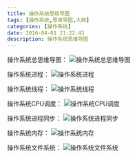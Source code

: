 ```yaml
---
title: 操作系统思维导图
tags: [操作系统,思维导图,大纲]
categories: [操作系统]
date: 2016-04-01 21:22:43
description: 操作系统思维导图
---
```

操作系统总思维导图：
![操作系统总思维导图](1.png)

操作系统进程：
![操作系统进程](2.png)

操作系统线程：
![操作系统线程](3.png)

操作系统CPU调度：
![操作系统CPU调度](4.png)

操作系统进程同步：
![操作系统进程同步](5.png)

操作系统内存：
![操作系统内存](6.png)

操作系统文件系统：
![操作系统文件系统](7.png)